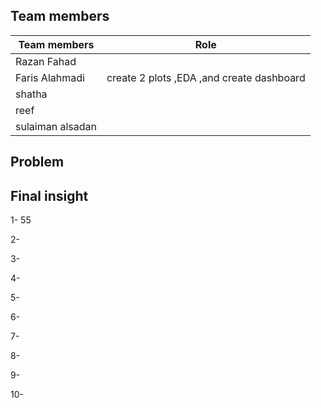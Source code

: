 
## Team members

| Team members   | Role |
| ----------- | ----------- |
| Razan Fahad | |
| Faris Alahmadi | create 2 plots ,EDA ,and create dashboard|
| shatha | |
| reef | |
| sulaiman alsadan | |


## Problem


## Final insight

1- 55

2-

3-

4-

5-

6-

7-

8-

9-

10-





